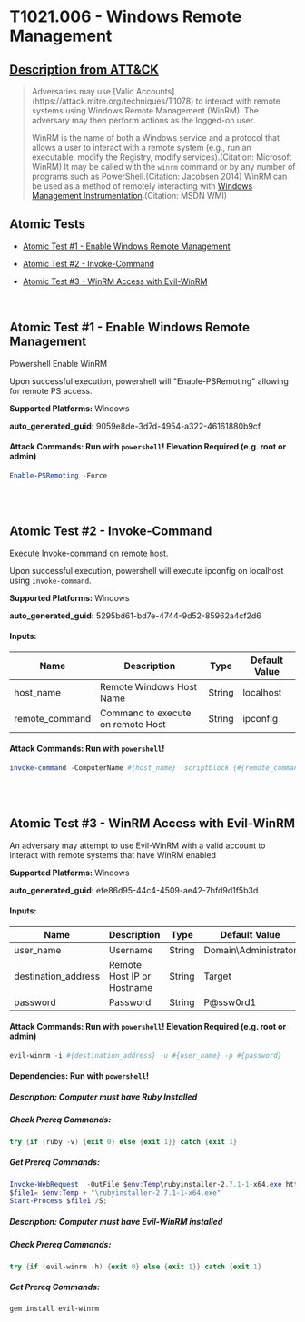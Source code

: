 # T1021.006 - Windows Remote Management
## [Description from ATT&CK](https://attack.mitre.org/techniques/T1021/006)
<blockquote>Adversaries may use [Valid Accounts](https://attack.mitre.org/techniques/T1078) to interact with remote systems using Windows Remote Management (WinRM). The adversary may then perform actions as the logged-on user.

WinRM is the name of both a Windows service and a protocol that allows a user to interact with a remote system (e.g., run an executable, modify the Registry, modify services).(Citation: Microsoft WinRM) It may be called with the `winrm` command or by any number of programs such as PowerShell.(Citation: Jacobsen 2014) WinRM  can be used as a method of remotely interacting with [Windows Management Instrumentation](https://attack.mitre.org/techniques/T1047).(Citation: MSDN WMI)</blockquote>

## Atomic Tests

- [Atomic Test #1 - Enable Windows Remote Management](#atomic-test-1---enable-windows-remote-management)

- [Atomic Test #2 - Invoke-Command](#atomic-test-2---invoke-command)

- [Atomic Test #3 - WinRM Access with Evil-WinRM](#atomic-test-3---winrm-access-with-evil-winrm)


<br/>

## Atomic Test #1 - Enable Windows Remote Management
Powershell Enable WinRM

Upon successful execution, powershell will "Enable-PSRemoting" allowing for remote PS access.

**Supported Platforms:** Windows


**auto_generated_guid:** 9059e8de-3d7d-4954-a322-46161880b9cf






#### Attack Commands: Run with `powershell`!  Elevation Required (e.g. root or admin) 


```powershell
Enable-PSRemoting -Force
```






<br/>
<br/>

## Atomic Test #2 - Invoke-Command
Execute Invoke-command on remote host.

Upon successful execution, powershell will execute ipconfig on localhost using `invoke-command`.

**Supported Platforms:** Windows


**auto_generated_guid:** 5295bd61-bd7e-4744-9d52-85962a4cf2d6





#### Inputs:
| Name | Description | Type | Default Value |
|------|-------------|------|---------------|
| host_name | Remote Windows Host Name | String | localhost|
| remote_command | Command to execute on remote Host | String | ipconfig|


#### Attack Commands: Run with `powershell`! 


```powershell
invoke-command -ComputerName #{host_name} -scriptblock {#{remote_command}}
```






<br/>
<br/>

## Atomic Test #3 - WinRM Access with Evil-WinRM
An adversary may attempt to use Evil-WinRM with a valid account to interact with remote systems that have WinRM enabled

**Supported Platforms:** Windows


**auto_generated_guid:** efe86d95-44c4-4509-ae42-7bfd9d1f5b3d





#### Inputs:
| Name | Description | Type | Default Value |
|------|-------------|------|---------------|
| user_name | Username | String | Domain&#92;Administrator|
| destination_address | Remote Host IP or Hostname | String | Target|
| password | Password | String | P@ssw0rd1|


#### Attack Commands: Run with `powershell`!  Elevation Required (e.g. root or admin) 


```powershell
evil-winrm -i #{destination_address} -u #{user_name} -p #{password}
```




#### Dependencies:  Run with `powershell`!
##### Description: Computer must have Ruby Installed
##### Check Prereq Commands:
```powershell
try {if (ruby -v) {exit 0} else {exit 1}} catch {exit 1}
```
##### Get Prereq Commands:
```powershell
Invoke-WebRequest  -OutFile $env:Temp\rubyinstaller-2.7.1-1-x64.exe https://github.com/oneclick/rubyinstaller2/releases/download/RubyInstaller-2.7.1-1/rubyinstaller-2.7.1-1-x64.exe
$file1= $env:Temp + "\rubyinstaller-2.7.1-1-x64.exe"
Start-Process $file1 /S;
```
##### Description: Computer must have Evil-WinRM installed
##### Check Prereq Commands:
```powershell
try {if (evil-winrm -h) {exit 0} else {exit 1}} catch {exit 1}
```
##### Get Prereq Commands:
```powershell
gem install evil-winrm
```




<br/>
